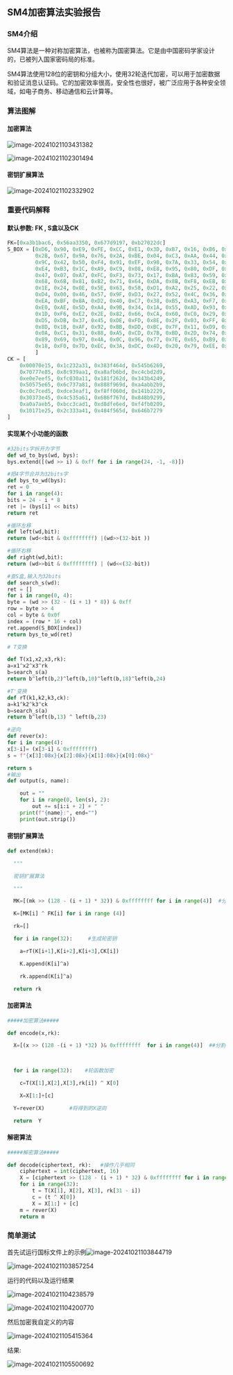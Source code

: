 ## SM4加密算法实验报告

### SM4介绍

SM4算法是一种对称加密算法，也被称为国密算法。它是由中国密码学家设计的，已被列入国家密码局的标准。

SM4算法使用128位的密钥和分组大小，使用32轮迭代加密，可以用于加密数据和验证消息认证码。它的加密效率很高，安全性也很好，被广泛应用于各种安全领域，如电子商务、移动通信和云计算等。

### 算法图解

#### 加密算法

![image-20241021103431382](image\image-20241021103431382.png)

![image-20241021102301494](image\image-20241021102301494.png)

#### 密钥扩展算法

![image-20241021102332902](image\image-20241021102332902.png)

### 重要代码解释

#### 默认参数:   FK , S盒以及CK

```python
FK=[0xa3b1bac6, 0x56aa3350, 0x677d9197, 0xb27022dc]
S_BOX = [0xD6, 0x90, 0xE9, 0xFE, 0xCC, 0xE1, 0x3D, 0xB7, 0x16, 0xB6, 0x14, 0xC2, 0x28, 0xFB, 0x2C, 0x05,
         0x2B, 0x67, 0x9A, 0x76, 0x2A, 0xBE, 0x04, 0xC3, 0xAA, 0x44, 0x13, 0x26, 0x49, 0x86, 0x06, 0x99,
         0x9C, 0x42, 0x50, 0xF4, 0x91, 0xEF, 0x98, 0x7A, 0x33, 0x54, 0x0B, 0x43, 0xED, 0xCF, 0xAC, 0x62,
         0xE4, 0xB3, 0x1C, 0xA9, 0xC9, 0x08, 0xE8, 0x95, 0x80, 0xDF, 0x94, 0xFA, 0x75, 0x8F, 0x3F, 0xA6,
         0x47, 0x07, 0xA7, 0xFC, 0xF3, 0x73, 0x17, 0xBA, 0x83, 0x59, 0x3C, 0x19, 0xE6, 0x85, 0x4F, 0xA8,
         0x68, 0x6B, 0x81, 0xB2, 0x71, 0x64, 0xDA, 0x8B, 0xF8, 0xEB, 0x0F, 0x4B, 0x70, 0x56, 0x9D, 0x35,
         0x1E, 0x24, 0x0E, 0x5E, 0x63, 0x58, 0xD1, 0xA2, 0x25, 0x22, 0x7C, 0x3B, 0x01, 0x21, 0x78, 0x87,
         0xD4, 0x00, 0x46, 0x57, 0x9F, 0xD3, 0x27, 0x52, 0x4C, 0x36, 0x02, 0xE7, 0xA0, 0xC4, 0xC8, 0x9E,
         0xEA, 0xBF, 0x8A, 0xD2, 0x40, 0xC7, 0x38, 0xB5, 0xA3, 0xF7, 0xF2, 0xCE, 0xF9, 0x61, 0x15, 0xA1,
         0xE0, 0xAE, 0x5D, 0xA4, 0x9B, 0x34, 0x1A, 0x55, 0xAD, 0x93, 0x32, 0x30, 0xF5, 0x8C, 0xB1, 0xE3,
         0x1D, 0xF6, 0xE2, 0x2E, 0x82, 0x66, 0xCA, 0x60, 0xC0, 0x29, 0x23, 0xAB, 0x0D, 0x53, 0x4E, 0x6F,
         0xD5, 0xDB, 0x37, 0x45, 0xDE, 0xFD, 0x8E, 0x2F, 0x03, 0xFF, 0x6A, 0x72, 0x6D, 0x6C, 0x5B, 0x51,
         0x8D, 0x1B, 0xAF, 0x92, 0xBB, 0xDD, 0xBC, 0x7F, 0x11, 0xD9, 0x5C, 0x41, 0x1F, 0x10, 0x5A, 0xD8,
         0x0A, 0xC1, 0x31, 0x88, 0xA5, 0xCD, 0x7B, 0xBD, 0x2D, 0x74, 0xD0, 0x12, 0xB8, 0xE5, 0xB4, 0xB0,
         0x89, 0x69, 0x97, 0x4A, 0x0C, 0x96, 0x77, 0x7E, 0x65, 0xB9, 0xF1, 0x09, 0xC5, 0x6E, 0xC6, 0x84,
         0x18, 0xF0, 0x7D, 0xEC, 0x3A, 0xDC, 0x4D, 0x20, 0x79, 0xEE, 0x5F, 0x3E, 0xD7, 0xCB, 0x39, 0x48
         ]
CK = [
    0x00070e15, 0x1c232a31, 0x383f464d, 0x545b6269,
    0x70777e85, 0x8c939aa1, 0xa8afb6bd, 0xc4cbd2d9,
    0xe0e7eef5, 0xfc030a11, 0x181f262d, 0x343b4249,
    0x50575e65, 0x6c737a81, 0x888f969d, 0xa4abb2b9,
    0xc0c7ced5, 0xdce3eaf1, 0xf8ff060d, 0x141b2229,
    0x30373e45, 0x4c535a61, 0x686f767d, 0x848b9299,
    0xa0a7aeb5, 0xbcc3cad1, 0xd8dfe6ed, 0xf4fb0209,
    0x10171e25, 0x2c333a41, 0x484f565d, 0x646b7279
]
```

#### 实现某个小功能的函数

```python
#32bits字拆开为字节
def wd_to_bys(wd, bys):    
bys.extend([(wd >> i) & 0xff for i in range(24, -1, -8)])

#把4字节合并为32bits字
def bys_to_wd(bys):          
ret = 0
for i in range(4):
bits = 24 - i * 8
ret |= (bys[i] << bits)
return ret

#循环左移
def left(wd,bit):          
return (wd<<bit & 0xffffffff) |(wd>>(32-bit ))

#循环右移
def right(wd,bit):           
return (wd>>bit & 0xffffffff) | (wd<<(32-bit))

#查S盒,输入为32bits
def search_s(wd):               
ret = []
for i in range(0, 4):
byte = (wd >> (32 - (i + 1) * 8)) & 0xff 
row = byte >> 4
col = byte & 0x0f
index = (row * 16 + col)
ret.append(S_BOX[index])
return bys_to_wd(ret)

# T变换

def T(x1,x2,x3,rk):            
a=x1^x2^x3^rk
b=search_s(a)
return b^left(b,2)^left(b,10)^left(b,18)^left(b,24)

#T'变换
def rT(k1,k2,k3,ck):            
a=k1^k2^k3^ck
b=search_s(a)
return b^left(b,13) ^ left(b,23)

#逆向
def rever(x):                  
for i in range(4):
x[3-i]= (x[3-i] & 0xffffffff)
s = f"{x[3]:08x}{x[2]:08x}{x[1]:08x}{x[0]:08x}"

return s
#输出
def output(s, name):          

​    out = ""
​    for i in range(0, len(s), 2):
​        out += s[i:i + 2] + " "
​    print(f"{name}:", end="")
​    print(out.strip())
```

#### 密钥扩展算法



```python
def extend(mk):  

  """

  密钥扩展算法

  """      

  MK=[(mk >> (128 - (i + 1) * 32)) & 0xffffffff for i in range(4)]  #分割为8bits一组

  K=[MK[i] ^ FK[i] for i in range (4)]

  rk=[]

  for i in range(32):     #生成轮密钥

​    a=rT(K[i+1],K[i+2],K[i+3],CK[i])

​    K.append(K[i]^a)

​    rk.append(K[i]^a)

  return rk
```

#### 加密算法

```python
#####加密算法#####

def encode(x,rk):

  X=[(x >> (128 -(i + 1) *32) )& 0xffffffff  for i in range(4)]  ##分割

  

  for i in range(32):    #轮函数加密

​    c=T(X[1],X[2],X[3],rk[i]) ^ X[0]

​    X=X[1:]+[c]

  Y=rever(X)        #将得到的X逆向

  return  Y
```

#### 解密算法

```python
#####解密算法#####

def decode(ciphertext, rk):   #操作几乎相同
    ciphertext = int(ciphertext, 16)
    X = [ciphertext >> (128 - (i + 1) * 32) & 0xffffffff for i in range(4)]
    for i in range(32):
        t = T(X[1], X[2], X[3], rk[31 - i])
        c = (t ^ X[0])
        X = X[1:] + [c]
    m = rever(X)
    return m
```

### 简单测试

首先试运行国标文件上的示例![image-20241021103844719](C:\Users\86199\AppData\Roaming\Typora\typora-user-images\image-20241021103844719.png)

![image-20241021103857254](C:\Users\86199\AppData\Roaming\Typora\typora-user-images\image-20241021103857254.png)

运行的代码以及运行结果

![image-20241021104238579](C:\Users\86199\AppData\Roaming\Typora\typora-user-images\image-20241021104238579.png)

![image-20241021104200770](C:\Users\86199\AppData\Roaming\Typora\typora-user-images\image-20241021104200770.png)

然后加密我自定义的内容

![image-20241021105415364](C:\Users\86199\AppData\Roaming\Typora\typora-user-images\image-20241021105415364.png)

结果:

![image-20241021105500692](C:\Users\86199\AppData\Roaming\Typora\typora-user-images\image-20241021105500692.png)
